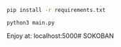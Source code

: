 ```bash
pip install -r requirements.txt
```
```
python3 main.py
```

Enjoy at: localhost:5000# SOKOBAN
